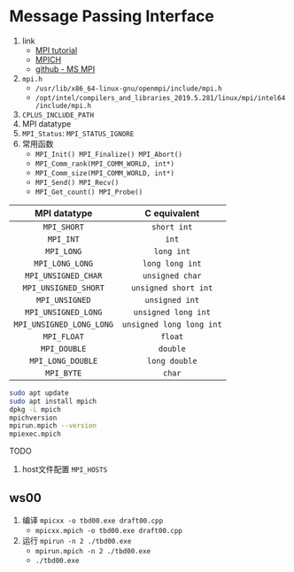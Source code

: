 # Message Passing Interface

1. link
   * [MPI tutorial](https://mpitutorial.com/)
   * [MPICH](https://www.mpich.org/)
   * [github - MS MPI](https://github.com/microsoft/Microsoft-MPI)
2. `mpi.h`
   * `/usr/lib/x86_64-linux-gnu/openmpi/include/mpi.h`
   * `/opt/intel/compilers_and_libraries_2019.5.281/linux/mpi/intel64/include/mpi.h`
3. `CPLUS_INCLUDE_PATH`
4. MPI datatype
5. `MPI_Status`: `MPI_STATUS_IGNORE`
6. 常用函数
   * `MPI_Init() MPI_Finalize() MPI_Abort()`
   * `MPI_Comm_rank(MPI_COMM_WORLD, int*)`
   * `MPI_Comm_size(MPI_COMM_WORLD, int*)`
   * `MPI_Send() MPI_Recv()`
   * `MPI_Get_count() MPI_Probe()`

| MPI datatype | C equivalent |
| :-: | :-: |
| `MPI_SHORT` | `short int` |
| `MPI_INT` | `int` |
| `MPI_LONG` | `long int` |
| `MPI_LONG_LONG` | `long long int` |
| `MPI_UNSIGNED_CHAR` | `unsigned char` |
| `MPI_UNSIGNED_SHORT` | `unsigned short int` |
| `MPI_UNSIGNED` | `unsigned int` |
| `MPI_UNSIGNED_LONG` | `unsigned long int` |
| `MPI_UNSIGNED_LONG_LONG` | `unsigned long long int` |
| `MPI_FLOAT` | `float` |
| `MPI_DOUBLE` | `double` |
| `MPI_LONG_DOUBLE` | `long double` |
| `MPI_BYTE` | `char` |

```bash
sudo apt update
sudo apt install mpich
dpkg -L mpich
mpichversion
mpirun.mpich --version
mpiexec.mpich
```

TODO

1. host文件配置 `MPI_HOSTS`

## ws00

1. 编译 `mpicxx -o tbd00.exe draft00.cpp`
   * `mpicxx.mpich -o tbd00.exe draft00.cpp`
2. 运行 `mpirun -n 2 ./tbd00.exe`
   * `mpirun.mpich -n 2 ./tbd00.exe`
   * `./tbd00.exe`
